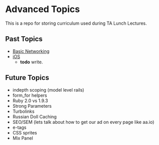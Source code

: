# Advanced Topics

This is a repo for storing curriculum used during TA Lunch Lectures.

## Past Topics

* [Basic Networking][networking-i]
* [iOS][ios]
    * **todo** write.

[networking-i]: ./Networking/networking-i.md
[ios]: ./iOS/ios-i.md
## Future Topics

* indepth scoping (model level rails)
* form_for helpers
* Ruby 2.0 vs 1.9.3
* Strong Parameters
* Turbolinks
* Russian Doll Caching
* SEO/SEM (lets talk about how to get our ad on every page like aa.io)
* e-tags
* CSS sprites
* Mix Panel

